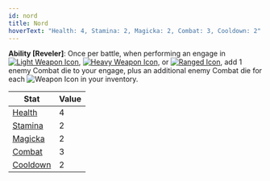 ```yaml
---
id: nord
title: Nord
hoverText: "Health: 4, Stamina: 2, Magicka: 2, Combat: 3, Cooldown: 2"
---
```


**Ability [Reveler]**: Once per battle, when performing an engage in [<img src="/icons/light-weapon.svg" alt="Light Weapon Icon" class="icon-svg" />](/docs/all/battle-forms/light-weapon), [<img src="/icons/heavy-weapon.svg" alt="Heavy Weapon Icon" class="icon-svg" />](/docs/all/battle-forms/heavy-weapon), or [<img src="/icons/ranged-weapon.svg" alt="Ranged Icon" class="icon-svg" />](/docs/all/battle-forms/ranged-weapon), add 1 enemy Combat die to your engage, plus an additional enemy Combat die for each <img src="/icons/weapon.svg" alt="Weapon Icon" class="icon-svg" /> in your inventory.

| Stat                                   | Value |
| -------------------------------------- | ----- |
| [Health](/docs/all/stats/health)       | 4     |
| [Stamina](/docs/all/stats/stamina)     | 2     |
| [Magicka](/docs/all/stats/magicka)     | 2     |
| [Combat](/docs/all/skill-lines/combat) | 3     |
| [Cooldown](/docs/all/stats/cooldown)   | 2     |

